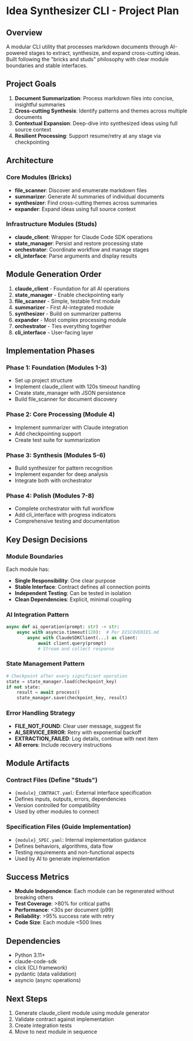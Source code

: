 # Idea Synthesizer CLI - Project Plan

## Overview
A modular CLI utility that processes markdown documents through AI-powered stages to extract, synthesize, and expand cross-cutting ideas. Built following the "bricks and studs" philosophy with clear module boundaries and stable interfaces.

## Project Goals
1. **Document Summarization**: Process markdown files into concise, insightful summaries
2. **Cross-cutting Synthesis**: Identify patterns and themes across multiple documents
3. **Contextual Expansion**: Deep-dive into synthesized ideas using full source context
4. **Resilient Processing**: Support resume/retry at any stage via checkpointing

## Architecture

### Core Modules (Bricks)
- **file_scanner**: Discover and enumerate markdown files
- **summarizer**: Generate AI summaries of individual documents
- **synthesizer**: Find cross-cutting themes across summaries
- **expander**: Expand ideas using full source context

### Infrastructure Modules (Studs)
- **claude_client**: Wrapper for Claude Code SDK operations
- **state_manager**: Persist and restore processing state
- **orchestrator**: Coordinate workflow and manage stages
- **cli_interface**: Parse arguments and display results

## Module Generation Order
1. **claude_client** - Foundation for all AI operations
2. **state_manager** - Enable checkpointing early
3. **file_scanner** - Simple, testable first module
4. **summarizer** - First AI-integrated module
5. **synthesizer** - Build on summarizer patterns
6. **expander** - Most complex processing module
7. **orchestrator** - Ties everything together
8. **cli_interface** - User-facing layer

## Implementation Phases

### Phase 1: Foundation (Modules 1-3)
- Set up project structure
- Implement claude_client with 120s timeout handling
- Create state_manager with JSON persistence
- Build file_scanner for document discovery

### Phase 2: Core Processing (Module 4)
- Implement summarizer with Claude integration
- Add checkpointing support
- Create test suite for summarization

### Phase 3: Synthesis (Modules 5-6)
- Build synthesizer for pattern recognition
- Implement expander for deep analysis
- Integrate both with orchestrator

### Phase 4: Polish (Modules 7-8)
- Complete orchestrator with full workflow
- Add cli_interface with progress indicators
- Comprehensive testing and documentation

## Key Design Decisions

### Module Boundaries
Each module has:
- **Single Responsibility**: One clear purpose
- **Stable Interface**: Contract defines all connection points
- **Independent Testing**: Can be tested in isolation
- **Clean Dependencies**: Explicit, minimal coupling

### AI Integration Pattern
```python
async def ai_operation(prompt: str) -> str:
    async with asyncio.timeout(120):  # Per DISCOVERIES.md
        async with ClaudeSDKClient(...) as client:
            await client.query(prompt)
            # Stream and collect response
```

### State Management Pattern
```python
# Checkpoint after every significant operation
state = state_manager.load(checkpoint_key)
if not state:
    result = await process()
    state_manager.save(checkpoint_key, result)
```

### Error Handling Strategy
- **FILE_NOT_FOUND**: Clear user message, suggest fix
- **AI_SERVICE_ERROR**: Retry with exponential backoff
- **EXTRACTION_FAILED**: Log details, continue with next item
- **All errors**: Include recovery instructions

## Module Artifacts

### Contract Files (Define "Studs")
- `{module}_CONTRACT.yaml`: External interface specification
- Defines inputs, outputs, errors, dependencies
- Version controlled for compatibility
- Used by other modules to connect

### Specification Files (Guide Implementation)
- `{module}_SPEC.yaml`: Internal implementation guidance
- Defines behaviors, algorithms, data flow
- Testing requirements and non-functional aspects
- Used by AI to generate implementation

## Success Metrics
- **Module Independence**: Each module can be regenerated without breaking others
- **Test Coverage**: >80% for critical paths
- **Performance**: <30s per document (p99)
- **Reliability**: >95% success rate with retry
- **Code Size**: Each module <500 lines

## Dependencies
- Python 3.11+
- claude-code-sdk
- click (CLI framework)
- pydantic (data validation)
- asyncio (async operations)

## Next Steps
1. Generate claude_client module using module generator
2. Validate contract against implementation
3. Create integration tests
4. Move to next module in sequence